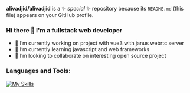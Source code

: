 **alivadjid/alivadjid** is a ✨ _special_ ✨ repository because its `README.md` (this file) appears on your GitHub profile.
### Hi there 👋 I'm a fullstack web developer

- 🔭 I’m currently working on project with vue3 with janus webrtc server
- 🌱 I’m currently learning javascript and web frameworks
- 👯 I’m looking to collaborate on interesting open source project 

### Languages and Tools:
[![My Skills](https://skillicons.dev/icons?i=js,html,css,git,vue,react,nuxt,sass,figma,vite,nodejs,ts,jest,ruby,nestjs,mongodb,postgres,gitlab,github,firebase,gcp,heroku,linux,vscode)](https://skillicons.dev)


<!--


- 🤔 I’m looking for help with ...
- 💬 Ask me about ...
- 📫 How to reach me: ...
- 😄 Pronouns: ...
- ⚡ Fun fact: ...
-->
